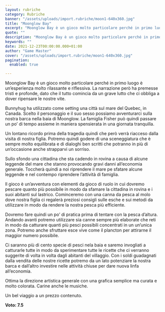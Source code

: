 ```yaml
---
layout: rubriche
category: Rubriche
banner: "/assets/uploads/import.rubriche/moon1-640x360.jpg"
title: "Moonglow Bay"
excerpt: "Moonglow Bay è un gioco molto particolare perché in primo luogo è un’esperienza molto rilassante e riflessiva. La narrazione però ha premesse tristi e profonde, dato che il tutto comincia da un grave lutto che ci obbliga a dover ripensare le nostre vite. Bunnyhug ha utilizzato come setting una città sul mare del Quebec, in [&hellip"
quote: ""
description: "Moonglow Bay è un gioco molto particolare perché in primo luogo è un’esperienza molto rilassante e riflessiva. La narrazione però ha premesse tristi e profonde, dato che il tutto comincia da un grave lutto che ci obbliga a dover ripensare le nostre vite. Bunnyhug ha utilizzato come setting una città sul mare del Quebec, in [&hellip"
keywords: ""
date: 2021-12-23T00:00:00.000+01:00
author: "Game Master"
cover: "/assets/uploads/import.rubriche/moon1-640x360.jpg"
pagination:
  enabled: true

---
```


Moonglow Bay è un gioco molto particolare perché in primo luogo è un’esperienza molto rilassante e riflessiva. La narrazione però ha premesse tristi e profonde, dato che il tutto comincia da un grave lutto che ci obbliga a dover ripensare le nostre vite.

Bunnyhug ha utilizzato come setting una città sul mare del Quebec, in Canada. Scelto il personaggio e il suo sesso possiamo avventurarci sulla nostra barca nella baia di Moonglow. La famiglia Fisher può quindi passare un po’ di tempo assieme in maniera spensierata in una giornata tranquilla.

Un lontano ricordo prima della tragedia quindi che però verrà riacceso dalla visita di nostra figlia. Potremo quindi godere di una sceneggiatura che è sempre molto equilibrata e di dialoghi ben scritti che potranno in più di un’occasione anche strapparvi un sorriso.

Sullo sfondo una cittadina che sta cadendo in rovina a causa di alcune leggende del mare che stanno provocando gravi danni all’economia generale. Toccherà quindi a noi riprendere il mare pe sfatare alcune leggende e nel contempo riprendere l’attività di famiglia.

Il gioco è un’avventura con elementi da gioco di ruolo in cui dovremo pescare quanto più possibile in modo da sfamare la cittadina in rovina e i suoi abitanti sul lastrico. Cominceremo con una canna da pesca al molo dove nostra figlia ci regalerà preziosi consigli sulle esche e sui metodi da utilizzare in modo da rendere la nostra pesca più efficiente.

Dovremo fare quindi un po’ di pratica prima di tentare con la pesca d’altura. Andando avanti potremo utilizzare sia canne sempre più elaborate che reti in modo da catturare quanti più pesci possibili concentrati in un un’unica zona. Potremo anche sfruttare esce vive come il plancton per attirarne il maggior numero possibile.

Ci saranno più di cento specie di pesci nela baia e saremo invogliati a catturarle tutte in modo da sperimentare tutte le ricette che ci verranno suggerite di volta in volta dagli abitanti del villaggio. Con i soldi guadagnati dalla vendita delle nostre ricette potremo da un lato potenziare la nostra barca e dall’altro investire nelle attività chiuse per dare nuova linfa all’economia.

Ottima la direzione artistica generale con una grafica semplice ma curata e molto colorata. Carine anche le musiche.

Un bel viaggio a un prezzo contenuto.

**Voto: 7.5**